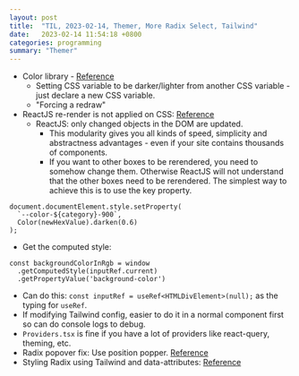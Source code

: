 ```yaml
---
layout: post
title:  "TIL, 2023-02-14, Themer, More Radix Select, Tailwind"
date:   2023-02-14 11:54:18 +0800
categories: programming
summary: "Themer"
---
```


- Color library - [Reference](https://github.com/Qix-/color)
  - Setting CSS variable to be darker/lighter from another CSS variable - just declare a new CSS variable.
  - "Forcing a redraw"
- ReactJS re-render is not applied on CSS: [Reference](https://stackoverflow.com/questions/60339095/reactjs-re-render-is-not-applied-on-css)
  - ReactJS: only changed objects in the DOM are updated.
    - This modularity gives you all kinds of speed, simplicity and abstractness advantages - even if your site contains thousands of components.
    - If you want to other boxes to be rerendered, you need to somehow change them. Otherwise ReactJS will not understand that the other boxes need to be rerendered. The simplest way to achieve this is to use the key property.

```
document.documentElement.style.setProperty(
  `--color-${category}-900`,
  Color(newHexValue).darken(0.6)
);
```

- Get the computed style:

```
const backgroundColorInRgb = window
  .getComputedStyle(inputRef.current)
  .getPropertyValue('background-color')
```

- Can do this: `const inputRef = useRef<HTMLDivElement>(null);` as the typing for `useRef`.
- If modifying Tailwind config, easier to do it in a normal component first so can do console logs to debug.
- `Providers.tsx` is fine if you have a lot of providers like react-query, theming, etc.
- Radix popover fix: Use position popper. [Reference](https://www.radix-ui.com/docs/primitives/components/select#content)
- Styling Radix using Tailwind and data-attributes: [Reference](https://tailwindcss.com/docs/hover-focus-and-other-states#data-attributes)
